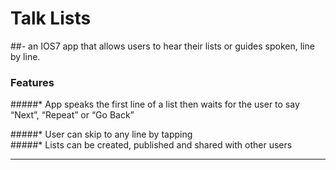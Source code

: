 # Talk Lists


##- an IOS7 app that allows users to hear their lists or guides spoken, line by line.

### Features

#####* App speaks the first line of a list then waits for the user to say “Next”, “Repeat” or “Go Back”

#####* User can skip to any line by tapping  
#####* Lists can be created, published and shared with other users  


- - - -
